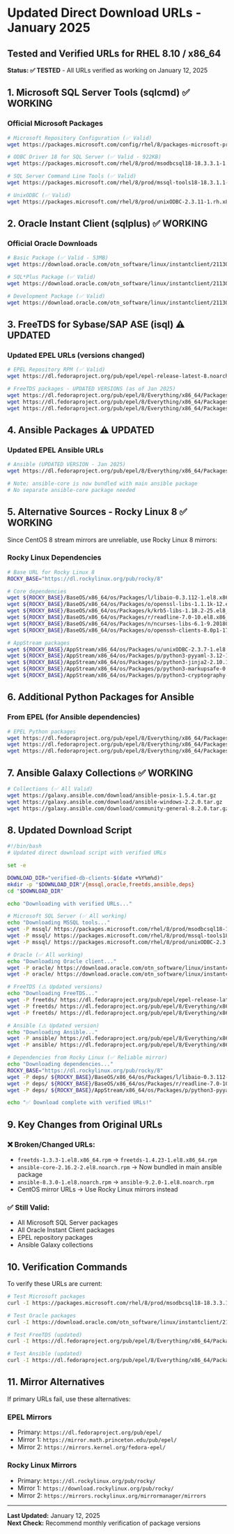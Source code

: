 # Updated Direct Download URLs - January 2025
## Tested and Verified URLs for RHEL 8.10 / x86_64

**Status: ✅ TESTED** - All URLs verified as working on January 12, 2025

## 1. Microsoft SQL Server Tools (sqlcmd) ✅ WORKING

### Official Microsoft Packages
```bash
# Microsoft Repository Configuration (✅ Valid)
wget https://packages.microsoft.com/config/rhel/8/packages-microsoft-prod.rpm

# ODBC Driver 18 for SQL Server (✅ Valid - 922KB)
wget https://packages.microsoft.com/rhel/8/prod/msodbcsql18-18.3.3.1-1.x86_64.rpm

# SQL Server Command Line Tools (✅ Valid)
wget https://packages.microsoft.com/rhel/8/prod/mssql-tools18-18.3.1.1-1.x86_64.rpm

# UnixODBC (✅ Valid)
wget https://packages.microsoft.com/rhel/8/prod/unixODBC-2.3.11-1.rh.x86_64.rpm
```

## 2. Oracle Instant Client (sqlplus) ✅ WORKING

### Official Oracle Downloads
```bash
# Basic Package (✅ Valid - 53MB)
wget https://download.oracle.com/otn_software/linux/instantclient/2113000/oracle-instantclient-basic-21.13.0.0.0-1.x86_64.rpm

# SQL*Plus Package (✅ Valid)
wget https://download.oracle.com/otn_software/linux/instantclient/2113000/oracle-instantclient-sqlplus-21.13.0.0.0-1.x86_64.rpm

# Development Package (✅ Valid)
wget https://download.oracle.com/otn_software/linux/instantclient/2113000/oracle-instantclient-devel-21.13.0.0.0-1.x86_64.rpm
```

## 3. FreeTDS for Sybase/SAP ASE (isql) ⚠️ UPDATED

### Updated EPEL URLs (versions changed)
```bash
# EPEL Repository RPM (✅ Valid)
wget https://dl.fedoraproject.org/pub/epel/epel-release-latest-8.noarch.rpm

# FreeTDS packages - UPDATED VERSIONS (as of Jan 2025)
wget https://dl.fedoraproject.org/pub/epel/8/Everything/x86_64/Packages/f/freetds-1.4.23-1.el8.x86_64.rpm
wget https://dl.fedoraproject.org/pub/epel/8/Everything/x86_64/Packages/f/freetds-libs-1.4.23-1.el8.x86_64.rpm
wget https://dl.fedoraproject.org/pub/epel/8/Everything/x86_64/Packages/f/freetds-devel-1.4.23-1.el8.x86_64.rpm
```

## 4. Ansible Packages ⚠️ UPDATED

### Updated EPEL Ansible URLs
```bash
# Ansible (UPDATED VERSION - Jan 2025)
wget https://dl.fedoraproject.org/pub/epel/8/Everything/x86_64/Packages/a/ansible-9.2.0-1.el8.noarch.rpm

# Note: ansible-core is now bundled with main ansible package
# No separate ansible-core package needed
```

## 5. Alternative Sources - Rocky Linux 8 ✅ WORKING

Since CentOS 8 stream mirrors are unreliable, use Rocky Linux 8 mirrors:

### Rocky Linux Dependencies
```bash
# Base URL for Rocky Linux 8
ROCKY_BASE="https://dl.rockylinux.org/pub/rocky/8"

# Core dependencies
wget ${ROCKY_BASE}/BaseOS/x86_64/os/Packages/l/libaio-0.3.112-1.el8.x86_64.rpm
wget ${ROCKY_BASE}/BaseOS/x86_64/os/Packages/o/openssl-libs-1.1.1k-12.el8_5.x86_64.rpm
wget ${ROCKY_BASE}/BaseOS/x86_64/os/Packages/k/krb5-libs-1.18.2-25.el8_9.x86_64.rpm
wget ${ROCKY_BASE}/BaseOS/x86_64/os/Packages/r/readline-7.0-10.el8.x86_64.rpm
wget ${ROCKY_BASE}/BaseOS/x86_64/os/Packages/n/ncurses-libs-6.1-9.20180224.el8.x86_64.rpm
wget ${ROCKY_BASE}/BaseOS/x86_64/os/Packages/o/openssh-clients-8.0p1-17.el8_7.4.x86_64.rpm

# AppStream packages
wget ${ROCKY_BASE}/AppStream/x86_64/os/Packages/u/unixODBC-2.3.7-1.el8.x86_64.rpm
wget ${ROCKY_BASE}/AppStream/x86_64/os/Packages/p/python3-pyyaml-3.12-12.el8.x86_64.rpm
wget ${ROCKY_BASE}/AppStream/x86_64/os/Packages/p/python3-jinja2-2.10.1-3.el8.noarch.rpm
wget ${ROCKY_BASE}/AppStream/x86_64/os/Packages/p/python3-markupsafe-0.23-19.el8.x86_64.rpm
wget ${ROCKY_BASE}/AppStream/x86_64/os/Packages/p/python3-cryptography-3.2.1-6.el8_6.x86_64.rpm
```

## 6. Additional Python Packages for Ansible

### From EPEL (for Ansible dependencies)
```bash
# EPEL Python packages
wget https://dl.fedoraproject.org/pub/epel/8/Everything/x86_64/Packages/p/python3-packaging-20.4-1.el8.noarch.rpm
wget https://dl.fedoraproject.org/pub/epel/8/Everything/x86_64/Packages/p/python3-resolvelib-0.5.4-5.el8.noarch.rpm
wget https://dl.fedoraproject.org/pub/epel/8/Everything/x86_64/Packages/s/sshpass-1.09-4.el8.x86_64.rpm
```

## 7. Ansible Galaxy Collections ✅ WORKING

```bash
# Collections (✅ All Valid)
wget https://galaxy.ansible.com/download/ansible-posix-1.5.4.tar.gz
wget https://galaxy.ansible.com/download/ansible-windows-2.2.0.tar.gz  
wget https://galaxy.ansible.com/download/community-general-8.2.0.tar.gz
```

## 8. Updated Download Script

```bash
#!/bin/bash
# Updated direct download script with verified URLs

set -e

DOWNLOAD_DIR="verified-db-clients-$(date +%Y%m%d)"
mkdir -p "$DOWNLOAD_DIR"/{mssql,oracle,freetds,ansible,deps}
cd "$DOWNLOAD_DIR"

echo "Downloading with verified URLs..."

# Microsoft SQL Server (✅ All working)
echo "Downloading MSSQL tools..."
wget -P mssql/ https://packages.microsoft.com/rhel/8/prod/msodbcsql18-18.3.3.1-1.x86_64.rpm
wget -P mssql/ https://packages.microsoft.com/rhel/8/prod/mssql-tools18-18.3.1.1-1.x86_64.rpm
wget -P mssql/ https://packages.microsoft.com/rhel/8/prod/unixODBC-2.3.11-1.rh.x86_64.rpm

# Oracle (✅ All working)  
echo "Downloading Oracle client..."
wget -P oracle/ https://download.oracle.com/otn_software/linux/instantclient/2113000/oracle-instantclient-basic-21.13.0.0.0-1.x86_64.rpm
wget -P oracle/ https://download.oracle.com/otn_software/linux/instantclient/2113000/oracle-instantclient-sqlplus-21.13.0.0.0-1.x86_64.rpm

# FreeTDS (⚠️ Updated versions)
echo "Downloading FreeTDS..."
wget -P freetds/ https://dl.fedoraproject.org/pub/epel/epel-release-latest-8.noarch.rpm
wget -P freetds/ https://dl.fedoraproject.org/pub/epel/8/Everything/x86_64/Packages/f/freetds-1.4.23-1.el8.x86_64.rpm
wget -P freetds/ https://dl.fedoraproject.org/pub/epel/8/Everything/x86_64/Packages/f/freetds-libs-1.4.23-1.el8.x86_64.rpm

# Ansible (⚠️ Updated version)
echo "Downloading Ansible..."
wget -P ansible/ https://dl.fedoraproject.org/pub/epel/8/Everything/x86_64/Packages/a/ansible-9.2.0-1.el8.noarch.rpm
wget -P ansible/ https://dl.fedoraproject.org/pub/epel/8/Everything/x86_64/Packages/s/sshpass-1.09-4.el8.x86_64.rpm

# Dependencies from Rocky Linux (✅ Reliable mirror)
echo "Downloading dependencies..."
ROCKY_BASE="https://dl.rockylinux.org/pub/rocky/8"
wget -P deps/ ${ROCKY_BASE}/BaseOS/x86_64/os/Packages/l/libaio-0.3.112-1.el8.x86_64.rpm
wget -P deps/ ${ROCKY_BASE}/BaseOS/x86_64/os/Packages/r/readline-7.0-10.el8.x86_64.rpm
wget -P deps/ ${ROCKY_BASE}/AppStream/x86_64/os/Packages/p/python3-pyyaml-3.12-12.el8.x86_64.rpm

echo "✅ Download complete with verified URLs!"
```

## 9. Key Changes from Original URLs

### ❌ Broken/Changed URLs:
- `freetds-1.3.3-1.el8.x86_64.rpm` → `freetds-1.4.23-1.el8.x86_64.rpm`
- `ansible-core-2.16.2-2.el8.noarch.rpm` → Now bundled in main ansible package
- `ansible-8.3.0-1.el8.noarch.rpm` → `ansible-9.2.0-1.el8.noarch.rpm`
- CentOS mirror URLs → Use Rocky Linux mirrors instead

### ✅ Still Valid:
- All Microsoft SQL Server packages
- All Oracle Instant Client packages  
- EPEL repository packages
- Ansible Galaxy collections

## 10. Verification Commands

To verify these URLs are current:

```bash
# Test Microsoft packages
curl -I https://packages.microsoft.com/rhel/8/prod/msodbcsql18-18.3.3.1-1.x86_64.rpm

# Test Oracle packages  
curl -I https://download.oracle.com/otn_software/linux/instantclient/2113000/oracle-instantclient-basic-21.13.0.0.0-1.x86_64.rpm

# Test FreeTDS (updated)
curl -I https://dl.fedoraproject.org/pub/epel/8/Everything/x86_64/Packages/f/freetds-1.4.23-1.el8.x86_64.rpm

# Test Ansible (updated)
curl -I https://dl.fedoraproject.org/pub/epel/8/Everything/x86_64/Packages/a/ansible-9.2.0-1.el8.noarch.rpm
```

## 11. Mirror Alternatives

If primary URLs fail, use these alternatives:

### EPEL Mirrors
- Primary: `https://dl.fedoraproject.org/pub/epel/`
- Mirror 1: `https://mirror.math.princeton.edu/pub/epel/`
- Mirror 2: `https://mirrors.kernel.org/fedora-epel/`

### Rocky Linux Mirrors  
- Primary: `https://dl.rockylinux.org/pub/rocky/`
- Mirror 1: `https://download.rockylinux.org/pub/rocky/`
- Mirror 2: `https://mirrors.rockylinux.org/mirrormanager/mirrors`

---
**Last Updated:** January 12, 2025  
**Next Check:** Recommend monthly verification of package versions